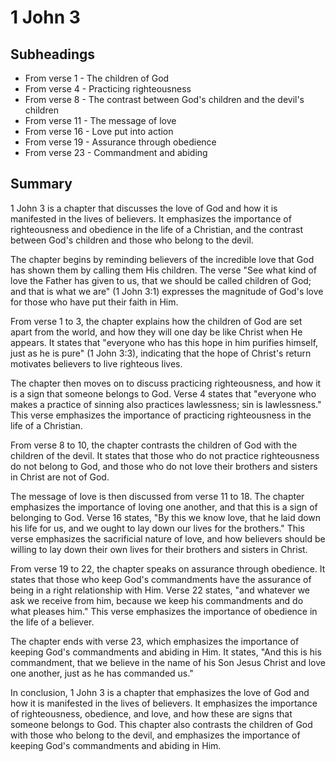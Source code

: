 # 1 John 3

## Subheadings

* From verse 1 - The children of God
* From verse 4 - Practicing righteousness
* From verse 8 - The contrast between God's children and the devil's children
* From verse 11 - The message of love
* From verse 16 - Love put into action
* From verse 19 - Assurance through obedience
* From verse 23 - Commandment and abiding

## Summary

1 John 3 is a chapter that discusses the love of God and how it is manifested in the lives of believers. It emphasizes the importance of righteousness and obedience in the life of a Christian, and the contrast between God's children and those who belong to the devil.

The chapter begins by reminding believers of the incredible love that God has shown them by calling them His children. The verse "See what kind of love the Father has given to us, that we should be called children of God; and that is what we are" (1 John 3:1) expresses the magnitude of God's love for those who have put their faith in Him.

From verse 1 to 3, the chapter explains how the children of God are set apart from the world, and how they will one day be like Christ when He appears. It states that "everyone who has this hope in him purifies himself, just as he is pure" (1 John 3:3), indicating that the hope of Christ's return motivates believers to live righteous lives.

The chapter then moves on to discuss practicing righteousness, and how it is a sign that someone belongs to God. Verse 4 states that "everyone who makes a practice of sinning also practices lawlessness; sin is lawlessness." This verse emphasizes the importance of practicing righteousness in the life of a Christian.

From verse 8 to 10, the chapter contrasts the children of God with the children of the devil. It states that those who do not practice righteousness do not belong to God, and those who do not love their brothers and sisters in Christ are not of God.

The message of love is then discussed from verse 11 to 18. The chapter emphasizes the importance of loving one another, and that this is a sign of belonging to God. Verse 16 states, "By this we know love, that he laid down his life for us, and we ought to lay down our lives for the brothers." This verse emphasizes the sacrificial nature of love, and how believers should be willing to lay down their own lives for their brothers and sisters in Christ.

From verse 19 to 22, the chapter speaks on assurance through obedience. It states that those who keep God's commandments have the assurance of being in a right relationship with Him. Verse 22 states, "and whatever we ask we receive from him, because we keep his commandments and do what pleases him." This verse emphasizes the importance of obedience in the life of a believer.

The chapter ends with verse 23, which emphasizes the importance of keeping God's commandments and abiding in Him. It states, "And this is his commandment, that we believe in the name of his Son Jesus Christ and love one another, just as he has commanded us."

In conclusion, 1 John 3 is a chapter that emphasizes the love of God and how it is manifested in the lives of believers. It emphasizes the importance of righteousness, obedience, and love, and how these are signs that someone belongs to God. This chapter also contrasts the children of God with those who belong to the devil, and emphasizes the importance of keeping God's commandments and abiding in Him.